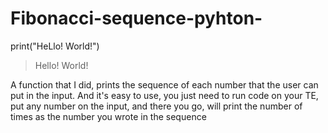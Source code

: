 # Fibonacci-sequence-pyhton-
print("HeLlo! World!")
>Hello! World!

A function that I did, prints the sequence of each number that the user can put in the input.
And it's easy to use, you just need to run code on your TE, put any number on the input, and there you go, will print the number of times as the number you wrote in the sequence 
